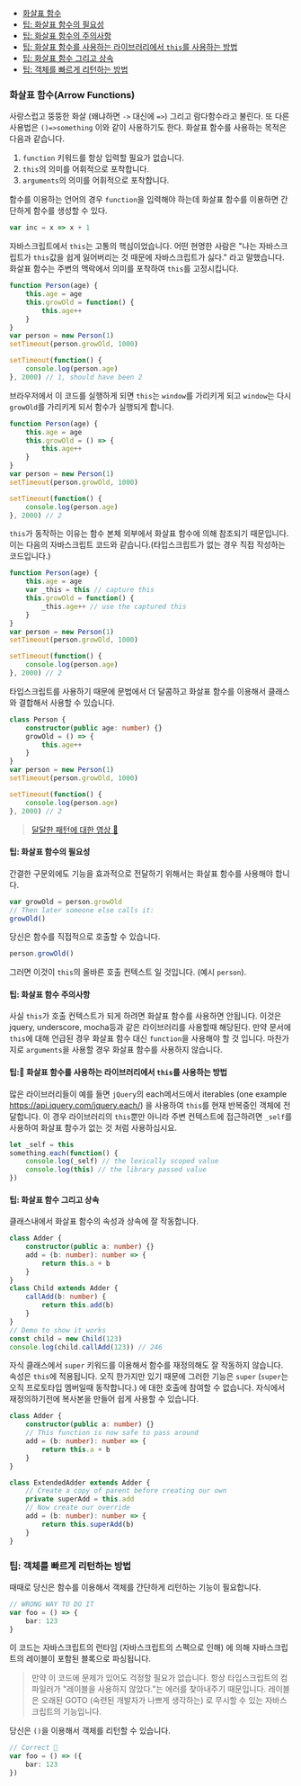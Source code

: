 -   [화살표 함수](#arrow-functions)
-   [팁: 화살표 함수의 필요성](#tip-arrow-function-need)
-   [팁: 화살표 함수의 주의사항](#tip-arrow-function-danger)
-   [팁: 화살표 함수를 사용하는 라이브러리에서 `this`를 사용하는 방법](#tip-arrow-functions-with-libraries-that-use-this)
-   [팁: 화살표 함수 그리고 상속](#tip-arrow-functions-and-inheritance)
-   [팁: 객체를 빠르게 리턴하는 방법](#tip-quick-object-return)

### 화살표 함수(Arrow Functions)

사랑스럽고 뚱뚱한 화살 (왜냐하면 `->` 대신에 `=>`) 그리고 람다함수라고 불린다. 또 다른 사용법은 `()=>something` 이와 같이 사용하기도 한다. 화살표 함수를 사용하는 목적은 다음과 같습니다.

1. `function` 키워드를 항상 입력할 필요가 없습니다.
2. `this`의 의미를 어휘적으로 포착합니다.
3. `arguments`의 의미를 어휘적으로 포착합니다.

함수를 이용하는 언어의 경우 `function`을 입력해야 하는데 화살표 함수를 이용하면 간단하게 함수를 생성할 수 있다.

```ts
var inc = x => x + 1
```

자바스크립트에서 `this`는 고통의 핵심이었습니다. 어떤 현명한 사람은 "나는 자바스크립트가 `this`값을 쉽게 잃어버리는 것 때문에 자바스크립트가 싫다." 라고 말했습니다. 화살표 함수는 주변의 맥락에서 의미를 포착하여 `this`를 고정시킵니다.

```ts
function Person(age) {
    this.age = age
    this.growOld = function() {
        this.age++
    }
}
var person = new Person(1)
setTimeout(person.growOld, 1000)

setTimeout(function() {
    console.log(person.age)
}, 2000) // 1, should have been 2
```

브라우저에서 이 코드를 실행하게 되면 `this`는 `window`를 가리키게 되고 `window`는 다시 `growOld`를 가리키게 되서 함수가 실행되게 합니다.

```ts
function Person(age) {
    this.age = age
    this.growOld = () => {
        this.age++
    }
}
var person = new Person(1)
setTimeout(person.growOld, 1000)

setTimeout(function() {
    console.log(person.age)
}, 2000) // 2
```

`this`가 동작하는 이유는 함수 본체 외부에서 화살표 함수에 의해 참조되기 때문입니다. 이는 다음의 자바스크립트 코드와 같습니다.(타입스크립트가 없는 경우 직접 작성하는 코드입니다.)

```ts
function Person(age) {
    this.age = age
    var _this = this // capture this
    this.growOld = function() {
        _this.age++ // use the captured this
    }
}
var person = new Person(1)
setTimeout(person.growOld, 1000)

setTimeout(function() {
    console.log(person.age)
}, 2000) // 2
```

타입스크립트를 사용하기 때문에 문법에서 더 달콤하고 화살표 함수를 이용해서 클래스와 결합해서 사용할 수 있습니다.

```ts
class Person {
    constructor(public age: number) {}
    growOld = () => {
        this.age++
    }
}
var person = new Person(1)
setTimeout(person.growOld, 1000)

setTimeout(function() {
    console.log(person.age)
}, 2000) // 2
```

> [달달한 패턴에 대한 영상 🌹](https://egghead.io/lessons/typescript-make-usages-of-this-safe-in-class-methods)

#### 팁: 화살표 함수의 필요성

간결한 구문외에도 기능을 효과적으로 전달하기 위해서는 화살표 함수를 사용해야 합니다.

```ts
var growOld = person.growOld
// Then later someone else calls it:
growOld()
```

당신은 함수를 직접적으로 호출할 수 있습니다.

```ts
person.growOld()
```

그러면 이것이 `this`의 올바른 호출 컨텍스트 일 것입니다. (예시 `person`).

#### 팁: 화살표 함수 주의사항

사실 `this`가 호출 컨텍스트가 되게 하려면 화살표 함수를 사용하면 안됩니다. 이것은 jquery, underscore, mocha등과 같은 라이브러리를 사용할때 해당된다. 만약 문서에 `this`에 대해 언급된 경우 화살표 함수 대신 `function`을 사용해야 할 것 입니다. 마찬가지로 `arguments`을 사용할 경우 화살표 함수를 사용하지 않습니다.

#### 팁: 화살표 함수를 사용하는 라이브러리에서 `this`를 사용하는 방법

많은 라이브러리들이 예를 들면 `jQuery`의 each메서드에서 iterables (one example https://api.jquery.com/jquery.each/) 을 사용하여 `this`를 현재 반복중인 객체에 전달합니다. 이 경우 라이브러리의 `this`뿐만 아니라 주변 컨텍스트에 접근하려면 `_self`를 사용하여 화살표 함수가 없는 것 처럼 사용하십시요.

```ts
let _self = this
something.each(function() {
    console.log(_self) // the lexically scoped value
    console.log(this) // the library passed value
})
```

#### 팁: 화살표 함수 그리고 상속

클래스내에서 화살표 함수의 속성과 상속에 잘 작동합니다.

```ts
class Adder {
    constructor(public a: number) {}
    add = (b: number): number => {
        return this.a + b
    }
}
class Child extends Adder {
    callAdd(b: number) {
        return this.add(b)
    }
}
// Demo to show it works
const child = new Child(123)
console.log(child.callAdd(123)) // 246
```

자식 클래스에서 `super` 키워드를 이용해서 함수를 재정의해도 잘 작동하지 않습니다. 속성은 `this`에 적용됩니다. 오직 한가지만 있기 때문에 그러한 기능은 `super` (`super`는 오직 프로토타입 멤버일때 동작합니다.) 에 대한 호출에 참여할 수 없습니다. 자식에서 재정의하기전에 복사본을 만들어 쉽게 사용할 수 있습니다.

```ts
class Adder {
    constructor(public a: number) {}
    // This function is now safe to pass around
    add = (b: number): number => {
        return this.a + b
    }
}

class ExtendedAdder extends Adder {
    // Create a copy of parent before creating our own
    private superAdd = this.add
    // Now create our override
    add = (b: number): number => {
        return this.superAdd(b)
    }
}
```

### 팁: 객체를 빠르게 리턴하는 방법

때때로 당신은 함수를 이용해서 객체를 간단하게 리턴하는 기능이 필요합니다.

```ts
// WRONG WAY TO DO IT
var foo = () => {
    bar: 123
}
```

이 코드는 자바스크립트의 런타임 (자바스크립트의 스펙으로 인해) 에 의해 자바스크립트의 레이블이 포함된 블록으로 파싱됩니다.

> 만약 이 코드에 문제가 있어도 걱정할 필요가 없습니다. 항상 타입스크립트의 컴파일러가 "레이블을 사용하지 않았다."는 에러를 찾아내주기 때문입니다. 레이블은 오래된 GOTO (숙련된 개발자가 나쁘게 생각하는) 로 무시할 수 있는 자바스크립트의 기능입니다.

당신은 `()`을 이용해서 객체를 리턴할 수 있습니다.

```ts
// Correct 🌹
var foo = () => ({
    bar: 123
})
```
